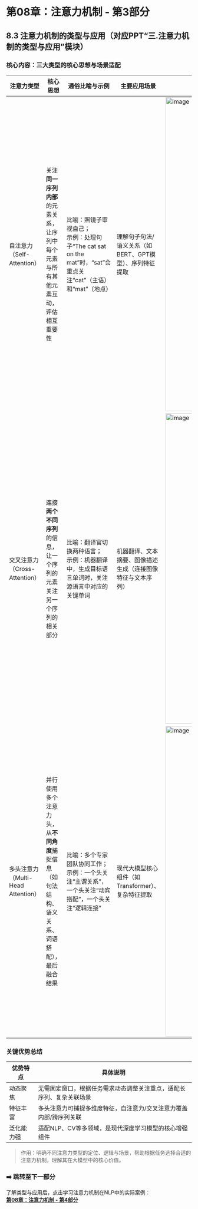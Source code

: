# 第08章：注意力机制 - 第3部分
## 8.3 注意力机制的类型与应用（对应PPT“三.注意力机制的类型与应用”模块）  
### 核心内容：三大类型的核心思想与场景适配  
| 注意力类型     | 核心思想                                                                 | 通俗比喻与示例                                                                 | 主要应用场景                          | 图示文字解释（匹配PPT，按模块内子图示定位）                          |
|----------------|--------------------------------------------------------------------------|--------------------------------------------------------------------------|---------------------------------------|-------------------------------------------------------|
| 自注意力（Self-Attention） | 关注**同一序列内部**的元素关系，让序列中每个元素与所有其他元素互动，评估相互重要性 | 比喻：照镜子审视自己；<br>示例：处理句子“The cat sat on the mat”时，“sat”会重点关注“cat”（主语）和“mat”（地点） | 理解句子句法/语义关系（如BERT、GPT模型）、序列特征提取 | <img width="1745" height="853" alt="image" src="https://github.com/user-attachments/assets/64f7e446-5ac8-4e93-a21c-8556b0fea8ac" />|
| 交叉注意力（Cross-Attention） | 连接**两个不同序列**的信息，让一个序列的元素关注另一个序列的相关部分 | 比喻：翻译官切换两种语言；<br>示例：机器翻译中，生成目标语言单词时，关注源语言中对应的关键单词 | 机器翻译、文本摘要、图像描述生成（连接图像特征与文本序列） | <img width="1708" height="843" alt="image" src="https://github.com/user-attachments/assets/86d10a4f-1ad0-4e72-9506-5a30cc282f64" />|
| 多头注意力（Multi-Head Attention） | 并行使用多个注意力头，从**不同角度**捕捉信息（如句法结构、语义关系、词语搭配），最后融合结果 | 比喻：多个专家团队协同工作；<br>示例：一个头关注“主谓关系”，一个头关注“动宾搭配”，一个头关注“逻辑连接” | 现代大模型核心组件（如Transformer）、复杂特征提取 | <img width="1708" height="843" alt="image" src="https://github.com/user-attachments/assets/765cdb6b-5703-4257-8fd4-ac2134792a5e" />|

### 关键优势总结  
| 优势特点       | 具体说明                                                                 |
|----------------|--------------------------------------------------------------------------|
| 动态聚焦       | 无需固定窗口，根据任务需求动态调整关注重点，适配长序列、复杂关联场景         |
| 特征丰富       | 多头注意力可捕捉多维度特征，自注意力/交叉注意力覆盖内部/跨序列关联         |
| 泛化能力强     | 适配NLP、CV等多领域，是现代深度学习模型的核心增强组件                     |

> 作用：明确不同注意力类型的定位、逻辑与场景，帮助根据任务选择合适的注意力机制，理解其在大模型中的核心价值。  

### ➡️ 跳转至下一部分  
了解类型与应用后，点击学习注意力机制在NLP中的实际案例：  
**[第08章：注意力机制 - 第4部分](chter04.md)**
